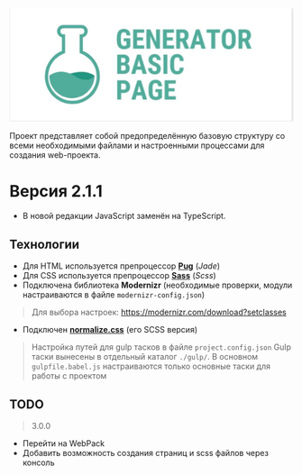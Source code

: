 ![](./project-logo.jpg)

Проект представляет собой предопределённую базовую структуру со всеми необходимыми файлами и настроенными процессами для создания web-проекта.

# Версия 2.1.1

- В новой редакции JavaScript заменён на TypeScript.

## Технологии

- Для HTML используется препроцессор **[Pug](https://pugjs.org/api/getting-started.html)** (*Jade*)
- Для CSS используется препроцессор **[Sass](https://sass-scss.ru/)** (*Scss*)
- Подключена библиотека **Modernizr** (необходимые проверки, модули настраиваются в файле `modernizr-config.json`)
> Для выбора настроек: https://modernizr.com/download?setclasses

- Подключен **[normalize.css](https://necolas.github.io/normalize.css/)** (его SCSS версия)

> Настройка путей для gulp тасков в файле `project.config.json`
> Gulp таски вынесены в отдельный каталог `./gulp/`. В основном `gulpfile.babel.js` настраиваются только основные таски для работы с проектом

## TODO

> 3.0.0

- Перейти на WebPack
- Добавить возможность создания страниц и scss файлов через консоль